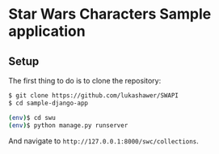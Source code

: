 # Star Wars Characters Sample application

## Setup

The first thing to do is to clone the repository:

```sh
$ git clone https://github.com/lukashawer/SWAPI
$ cd sample-django-app
```

```sh
(env)$ cd swu
(env)$ python manage.py runserver
```
And navigate to `http://127.0.0.1:8000/swc/collections`.

